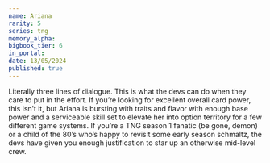 ```yaml
---
name: Ariana
rarity: 5
series: tng
memory_alpha:
bigbook_tier: 6
in_portal:
date: 13/05/2024
published: true
---
```


Literally three lines of dialogue. This is what the devs can do when they care to put in the effort. If you’re looking for excellent overall card power, this isn’t it, but Ariana is bursting with traits and flavor with enough base power and a serviceable skill set to elevate her into option territory for a few different game systems. If you’re a TNG season 1 fanatic (be gone, demon) or a child of the 80’s who’s happy to revisit some early season schmaltz, the devs have given you enough justification to star up an otherwise mid-level crew.
